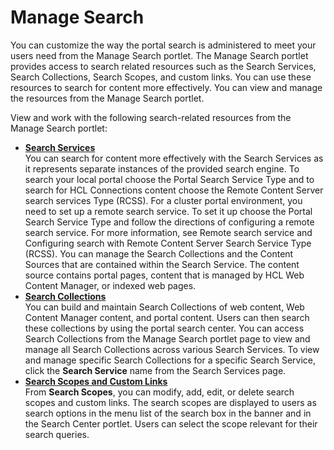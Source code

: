 # Manage Search




You can customize the way the portal search is administered to meet your users need from the Manage Search portlet. The Manage Search portlet provides access to search related resources such as the Search Services, Search Collections, Search Scopes, and custom links. You can use these resources to search for content more effectively. You can view and manage the resources from the Manage Search portlet.

View and work with the following search-related resources from the Manage Search portlet:


-   **[Search Services](srch_srvs.md)**  
You can search for content more effectively with the Search Services as it represents separate instances of the provided search engine. To search your local portal choose the Portal Search Service Type and to search for HCL Connections content choose the Remote Content Server search services Type \(RCSS\). For a cluster portal environment, you need to set up a remote search service. To set it up choose the Portal Search Service Type and follow the directions of configuring a remote search service. For more information, see Remote search service and Configuring search with Remote Content Server Search Service Type \(RCSS\). You can manage the Search Collections and the Content Sources that are contained within the Search Service. The content source contains portal pages, content that is managed by HCL Web Content Manager, or indexed web pages.
-   **[Search Collections](../manage_search/search_collection/index.md)**  
You can build and maintain Search Collections of web content, Web Content Manager content, and portal content. Users can then search these collections by using the portal search center. You can access Search Collections from the Manage Search portlet page to view and manage all Search Collections across various Search Services. To view and manage specific Search Collections for a specific Search Service, click the **Search Service** name from the Search Services page.
-   **[Search Scopes and Custom Links](../manage_search/searchscopes_customlinks/index.md)**  
From **Search Scopes**, you can modify, add, edit, or delete search scopes and custom links. The search scopes are displayed to users as search options in the menu list of the search box in the banner and in the Search Center portlet. Users can select the scope relevant for their search queries. 

